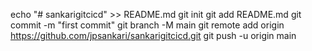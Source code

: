 echo "# sankarigitcicd" >> README.md
git init
git add README.md
git commit -m "first commit"
git branch -M main
git remote add origin https://github.com/jpsankari/sankarigitcicd.git
git push -u origin main

